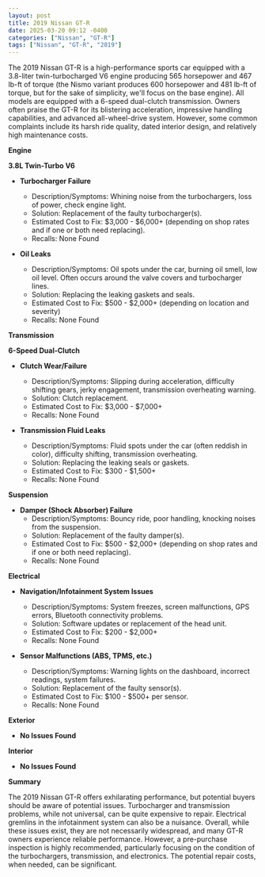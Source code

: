 ```yaml
---
layout: post
title: 2019 Nissan GT-R
date: 2025-03-20 09:12 -0400
categories: ["Nissan", "GT-R"]
tags: ["Nissan", "GT-R", "2019"]
---
```

The 2019 Nissan GT-R is a high-performance sports car equipped with a 3.8-liter twin-turbocharged V6 engine producing 565 horsepower and 467 lb-ft of torque (the Nismo variant produces 600 horsepower and 481 lb-ft of torque, but for the sake of simplicity, we'll focus on the base engine). All models are equipped with a 6-speed dual-clutch transmission. Owners often praise the GT-R for its blistering acceleration, impressive handling capabilities, and advanced all-wheel-drive system. However, some common complaints include its harsh ride quality, dated interior design, and relatively high maintenance costs.

**Engine**

**3.8L Twin-Turbo V6**

*   **Turbocharger Failure**
    *   Description/Symptoms: Whining noise from the turbochargers, loss of power, check engine light.
    *   Solution: Replacement of the faulty turbocharger(s).
    *   Estimated Cost to Fix: $3,000 - $6,000+ (depending on shop rates and if one or both need replacing).
    *   Recalls: None Found

*   **Oil Leaks**
    *   Description/Symptoms: Oil spots under the car, burning oil smell, low oil level. Often occurs around the valve covers and turbocharger lines.
    *   Solution: Replacing the leaking gaskets and seals.
    *   Estimated Cost to Fix: $500 - $2,000+ (depending on location and severity)
    *   Recalls: None Found

**Transmission**

**6-Speed Dual-Clutch**

*   **Clutch Wear/Failure**
    *   Description/Symptoms: Slipping during acceleration, difficulty shifting gears, jerky engagement, transmission overheating warning.
    *   Solution: Clutch replacement.
    *   Estimated Cost to Fix: $3,000 - $7,000+
    *   Recalls: None Found

*   **Transmission Fluid Leaks**
    *   Description/Symptoms: Fluid spots under the car (often reddish in color), difficulty shifting, transmission overheating.
    *   Solution: Replacing the leaking seals or gaskets.
    *   Estimated Cost to Fix: $300 - $1,500+
    *   Recalls: None Found

**Suspension**

*   **Damper (Shock Absorber) Failure**
    *   Description/Symptoms: Bouncy ride, poor handling, knocking noises from the suspension.
    *   Solution: Replacement of the faulty damper(s).
    *   Estimated Cost to Fix: $500 - $2,000+ (depending on shop rates and if one or both need replacing).
    *   Recalls: None Found

**Electrical**

*   **Navigation/Infotainment System Issues**
    *   Description/Symptoms: System freezes, screen malfunctions, GPS errors, Bluetooth connectivity problems.
    *   Solution: Software updates or replacement of the head unit.
    *   Estimated Cost to Fix: $200 - $2,000+
    *   Recalls: None Found

*   **Sensor Malfunctions (ABS, TPMS, etc.)**
    *   Description/Symptoms: Warning lights on the dashboard, incorrect readings, system failures.
    *   Solution: Replacement of the faulty sensor(s).
    *   Estimated Cost to Fix: $100 - $500+ per sensor.
    *   Recalls: None Found

**Exterior**

*   **No Issues Found**

**Interior**

*   **No Issues Found**

**Summary**

The 2019 Nissan GT-R offers exhilarating performance, but potential buyers should be aware of potential issues. Turbocharger and transmission problems, while not universal, can be quite expensive to repair. Electrical gremlins in the infotainment system can also be a nuisance. Overall, while these issues exist, they are not necessarily widespread, and many GT-R owners experience reliable performance. However, a pre-purchase inspection is highly recommended, particularly focusing on the condition of the turbochargers, transmission, and electronics. The potential repair costs, when needed, can be significant.


